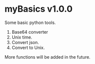 # myBasics v1.0.0
Some basic python tools.

1. Base64 converter
2. Unix time.
3. Convert json.
4. Convert to Unix.

More functions will be added in the future.
